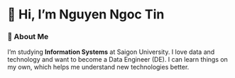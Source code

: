 # 👋 Hi, I’m Nguyen Ngoc Tin
### 🚀 About Me
I’m studying **Information Systems** at Saigon University. I love data and technology and want to become a Data Engineer (DE). I can learn things on my own, which helps me understand new technologies better.
<!---
ngoctinn/ngoctinn is a ✨ special ✨ repository because its `README.md` (this file) appears on your GitHub profile.
You can click the Preview link to take a look at your changes.
--->
